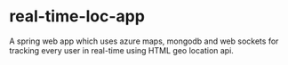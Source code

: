 # real-time-loc-app
A spring web app which uses azure maps, mongodb and web sockets for tracking every user in real-time using HTML geo location api.

